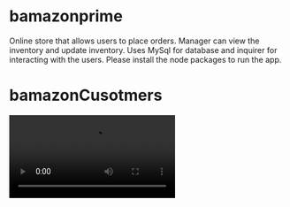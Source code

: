 # bamazonprime

Online store that allows users to place orders.
Manager can view the inventory and update inventory.
Uses MySql for database and inquirer for interacting with the users.
Please install the node packages to run the app.

# bamazonCusotmers
![](screenshots/Customers/bamazonCustomers.js.mp4)
